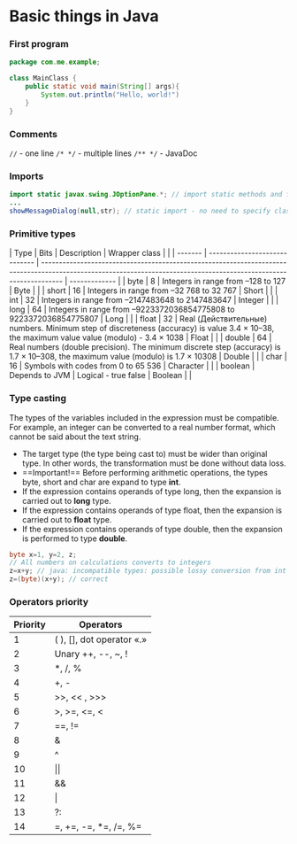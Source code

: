 # Basic things in Java
### First program

```java
package com.me.example;

class MainClass {
	public static void main(String[] args){
		System.out.println("Hello, world!")
	}
}
```

### Comments

`//` - one line
`/* */` - multiple lines
`/** */` - JavaDoc

### Imports

```java
import static javax.swing.JOptionPane.*; // import static methods and fields
...
showMessageDialog(null,str); // static import - no need to specify class name
```

### Primitive types

| Type    | Bits                          | Description                                                                                                                                                        | Wrapper class |     |
| ------- | ----------------------------- | ------------------------------------------------------------------------------------------------------------------------------------------------------------------ | ------------- | 
| byte    | 8                             | Integers in range from –128 to 127                                                                                                                             | Byte          |     |
| short   | 16                            | Integers in range from –32 768 to 32 767                                                                                                                       | Short         |     |
| int     | 32                            | Integers in range from –2147483648 to 2147483647                                                                                                               | Integer       |     |
| long    | 64                            | Integers in range from –9223372036854775808 to 9223372036854775807                                                                                             | Long          |     |
| float   | 32                            | Real (Действительные) numbers. Minimum step of discreteness (accuracy) is value 3.4 × 10–38, the maximum value value (modulo) - 3.4 × 1038                      | Float         |     |
| double  | 64                            | Real numbers (double precision). The minimum discrete step (accuracy) is 1.7 × 10–308, the maximum value (modulo) is 1.7 × 10308 | Double        |     |
| char    | 16                            | Symbols with codes from 0 to 65 536                                                                             | Character     |     |
| boolean | Depends to JVM | Logical - true false                                                            | Boolean       |     |

### Type casting

The types of the variables included in the expression must be compatible. For example,  an integer can be converted to a real number format, which cannot be said about the text string.
- The target type (the type being cast to) must be wider than original type. In other words, the transformation must be done without data loss.
- ==Important!== Before performing arithmetic operations, the types byte, short and char are
expand to type **int**.
- If the expression contains operands of type long, then the expansion is carried out to
**long** type.
- If the expression contains operands of type float, then the expansion is carried out to
**float** type.
- If the expression contains operands of type double, then the expansion is performed
to type **double**.

```java
byte x=1, y=2, z;
// All numbers on calculations converts to integers
z=x+y; // java: incompatible types: possible lossy conversion from int to byte
z=(byte)(x+y); // correct
```

### Operators priority

| Priority | Operators                |
| --------- | ---------------------------------------- |
| 1         | ( ), [], dot operator «.»              |
| 2         | Unary ++, --, ~, ! |    
| 3         | \*, \/, \%                              |
| 4         | +,  -                                                  |
| 5         | >>, << , >>>                                             | 
| 6         | >, >=, <=, <             |  
| 7         | \==, !=                                                    | 
| 8         | &                                                             |     
| 9         | ^                                               |     
| 10        | \|\|                                                          |     
| 11        | &&                                                           |     
| 12        | \|                                                          |     
| 13        | ?:                                                     |  
| 14        | =, +=, -=, *=, /=, %=                             |     

